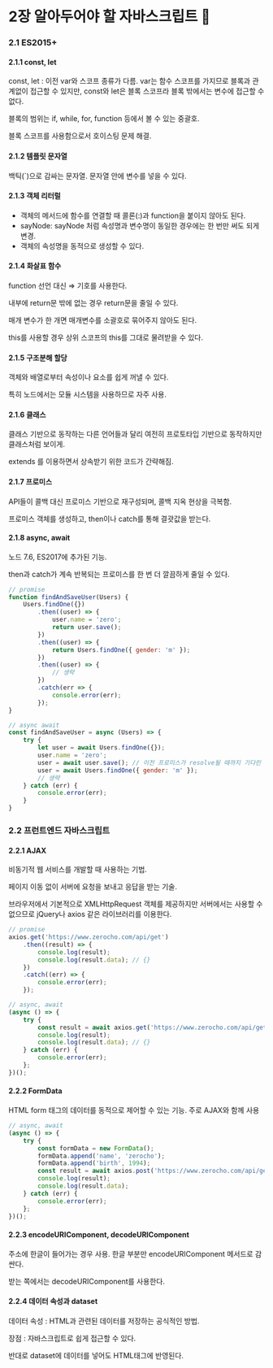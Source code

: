 # 2장 알아두어야 할 자바스크립트 🚀

### 2.1 ES2015+

#### 2.1.1 const, let

const, let : 이전 var와 스코프 종류가 다름. var는 함수 스코프를 가지므로 블록과 관계없이 접근할 수 있지만, const와 let은 블록 스코프라 블록 밖에서는 변수에 접근할 수 없다.

블록의 범위는 if, while, for, function 등에서 볼 수 있는 중괄호. 

블록 스코프를 사용함으로서 호이스팅 문제 해결.



#### 2.1.2 템플릿 문자열

백틱(`)으로 감싸는 문자열. 문자열 안에 변수를 넣을 수 있다.



#### 2.1.3 객체 리터럴

- 객체의 메서드에 함수를 연결할 때 콜론(:)과 function을 붙이지 않아도 된다.
- sayNode: sayNode 처럼 속성명과 변수명이 동일한 경우에는 한 번만 써도 되게 변경.
- 객체의 속성명을 동적으로 생성할 수 있다.



#### 2.1.4 화살표 함수

function 선언 대신 ⇒ 기호를 사용한다.

내부에 return문 밖에 없는 경우 return문을 줄일 수 있다.

매개 변수가 한 개면 매개변수를 소괄호로 묶어주지 않아도 된다.

this를 사용할 경우 상위 스코프의 this를 그대로 물려받을 수 있다.



#### 2.1.5 구조분해 할당

객체와 배열로부터 속성이나 요소를 쉽게 꺼낼 수 있다.

특히 노드에서는 모듈 시스템을 사용하므로 자주 사용.



#### 2.1.6 클래스

클래스 기반으로 동작하는 다른 언어들과 달리 여전히 프로토타입 기반으로 동작하지만 클래스처럼 보이게.

extends 를 이용하면서 상속받기 위한 코드가 간략해짐.



#### 2.1.7 프로미스

API들이 콜백 대신 프로미스 기반으로 재구성되며, 콜백 지옥 현상을 극복함.

프로미스 객체를 생성하고, then이나 catch를 통해 결괏값을 받는다.



#### 2.1.8 async, await

노드 7.6,  ES2017에 추가된 기능. 

then과 catch가 계속 반복되는 프로미스를 한 번 더 깔끔하게 줄일 수 있다.

```javascript
// promise
function findAndSaveUser(Users) {
	Users.findOne({})
		.then((user) => {
			user.name = 'zero';
			return user.save();
		})
		.then((user) => {
			return Users.findOne({ gender: 'm' });
		})
		.then((user) => {
			// 생략
		})
		.catch(err => {
			console.error(err);
		});
}

// async await
const findAndSaveUser = async (Users) => {
	try {
		let user = await Users.findOne({});
		user.name = 'zero';
		user = await user.save(); // 이전 프로미스가 resolve될 때까지 기다린 뒤 실행한다.
		user = await Users.findOne({ gender: 'm' });
		// 생략
	} catch (err) {
		console.error(err);
	}
}
```



### 2.2 프런트엔드 자바스크립트

#### 2.2.1 AJAX

비동기적 웹 서비스를 개발할 때 사용하는 기법.

페이지 이동 없이 서버에 요청을 보내고 응답을 받는 기술.

브라우저에서 기본적으로 XMLHttpRequest 객체를 제공하지만 서버에서는 사용할 수 없으므로 jQuery나 axios 같은 라이브러리를 이용한다. 

```javascript
// promise
axios.get('https://www.zerocho.com/api/get')
	.then((result) => {
		console.log(result);
		console.log(result.data); // {}
	})
	.catch((err) => {
		console.error(err);
	});

// async, await
(async () => {
	try {
		const result = await axios.get('https://www.zerocho.com/api/get');
		console.log(result);
		console.log(result.data); // {}
	} catch (err) {
		console.error(err);
	};
})();
```



#### 2.2.2 FormData

HTML form 태그의 데이터를 동적으로 제어할 수 있는 기능. 주로 AJAX와 함께 사용

```javascript
// async, await
(async () => {
	try {
		const formData = new FormData();
		formData.append('name', 'zerocho');
		formData.append('birth', 1994);
		const result = await axios.post('https://www.zerocho.com/api/get', formData);
		console.log(result);
		console.log(result.data);
	} catch (err) {
		console.error(err);
	};
})();
```



#### 2.2.3 encodeURIComponent, decodeURIComponent

주소에 한글이 들어가는 경우 사용. 한글 부분만 encodeURIComponent 메서드로 감싼다.

받는 쪽에서는 decodeURIComponent를 사용한다.



#### 2.2.4 데이터 속성과 dataset

데이터 속성 : HTML과 관련된 데이터를 저장하는 공식적인 방법. 

장점 : 자바스크립트로 쉽게 접근할 수 있다.

반대로 dataset에 데이터를 넣어도 HTML태그에 반영된다.
